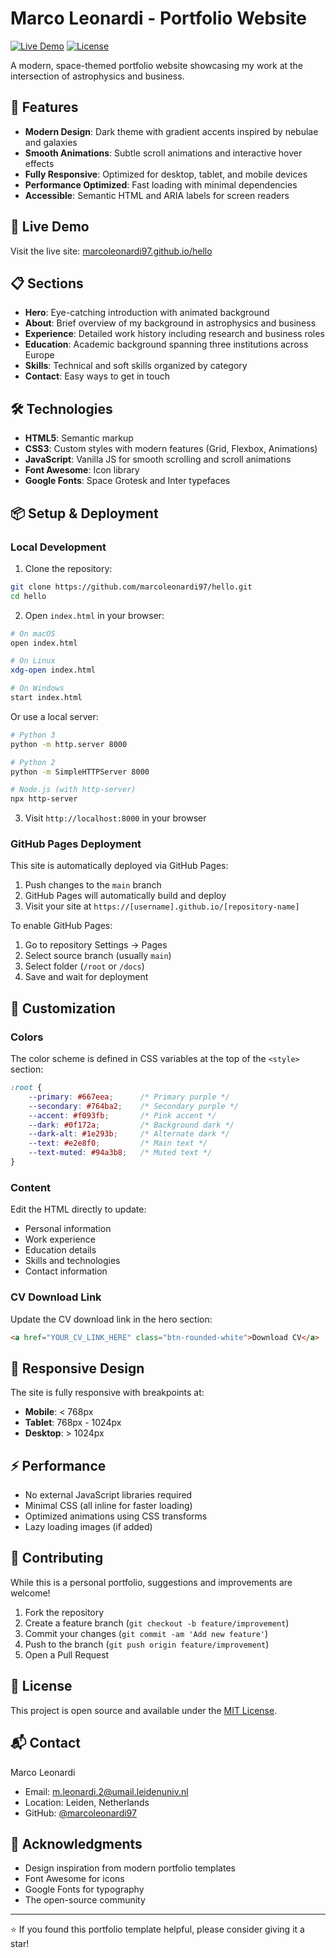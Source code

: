 # Marco Leonardi - Portfolio Website

[![Live Demo](https://img.shields.io/badge/demo-live-brightgreen)](https://marcoleonardi97.github.io/hello/)
[![License](https://img.shields.io/badge/license-MIT-blue.svg)](LICENSE)

A modern, space-themed portfolio website showcasing my work at the intersection of astrophysics and business.

## 🌟 Features

- **Modern Design**: Dark theme with gradient accents inspired by nebulae and galaxies
- **Smooth Animations**: Subtle scroll animations and interactive hover effects
- **Fully Responsive**: Optimized for desktop, tablet, and mobile devices
- **Performance Optimized**: Fast loading with minimal dependencies
- **Accessible**: Semantic HTML and ARIA labels for screen readers

## 🚀 Live Demo

Visit the live site: [marcoleonardi97.github.io/hello](https://marcoleonardi97.github.io/hello/)

## 📋 Sections

- **Hero**: Eye-catching introduction with animated background
- **About**: Brief overview of my background in astrophysics and business
- **Experience**: Detailed work history including research and business roles
- **Education**: Academic background spanning three institutions across Europe
- **Skills**: Technical and soft skills organized by category
- **Contact**: Easy ways to get in touch

## 🛠️ Technologies

- **HTML5**: Semantic markup
- **CSS3**: Custom styles with modern features (Grid, Flexbox, Animations)
- **JavaScript**: Vanilla JS for smooth scrolling and scroll animations
- **Font Awesome**: Icon library
- **Google Fonts**: Space Grotesk and Inter typefaces

## 📦 Setup & Deployment

### Local Development

1. Clone the repository:
```bash
git clone https://github.com/marcoleonardi97/hello.git
cd hello
```

2. Open `index.html` in your browser:
```bash
# On macOS
open index.html

# On Linux
xdg-open index.html

# On Windows
start index.html
```

Or use a local server:
```bash
# Python 3
python -m http.server 8000

# Python 2
python -m SimpleHTTPServer 8000

# Node.js (with http-server)
npx http-server
```

3. Visit `http://localhost:8000` in your browser

### GitHub Pages Deployment

This site is automatically deployed via GitHub Pages:

1. Push changes to the `main` branch
2. GitHub Pages will automatically build and deploy
3. Visit your site at `https://[username].github.io/[repository-name]`

To enable GitHub Pages:
1. Go to repository Settings → Pages
2. Select source branch (usually `main`)
3. Select folder (`/root` or `/docs`)
4. Save and wait for deployment

## 🎨 Customization

### Colors

The color scheme is defined in CSS variables at the top of the `<style>` section:

```css
:root {
    --primary: #667eea;      /* Primary purple */
    --secondary: #764ba2;    /* Secondary purple */
    --accent: #f093fb;       /* Pink accent */
    --dark: #0f172a;         /* Background dark */
    --dark-alt: #1e293b;     /* Alternate dark */
    --text: #e2e8f0;         /* Main text */
    --text-muted: #94a3b8;   /* Muted text */
}
```

### Content

Edit the HTML directly to update:
- Personal information
- Work experience
- Education details
- Skills and technologies
- Contact information

### CV Download Link

Update the CV download link in the hero section:
```html
<a href="YOUR_CV_LINK_HERE" class="btn-rounded-white">Download CV</a>
```

## 📱 Responsive Design

The site is fully responsive with breakpoints at:
- **Mobile**: < 768px
- **Tablet**: 768px - 1024px
- **Desktop**: > 1024px

## ⚡ Performance

- No external JavaScript libraries required
- Minimal CSS (all inline for faster loading)
- Optimized animations using CSS transforms
- Lazy loading images (if added)

## 🤝 Contributing

While this is a personal portfolio, suggestions and improvements are welcome!

1. Fork the repository
2. Create a feature branch (`git checkout -b feature/improvement`)
3. Commit your changes (`git commit -am 'Add new feature'`)
4. Push to the branch (`git push origin feature/improvement`)
5. Open a Pull Request

## 📄 License

This project is open source and available under the [MIT License](LICENSE).

## 📬 Contact

Marco Leonardi
- Email: m.leonardi.2@umail.leidenuniv.nl
- Location: Leiden, Netherlands
- GitHub: [@marcoleonardi97](https://github.com/marcoleonardi97)

## 🙏 Acknowledgments

- Design inspiration from modern portfolio templates
- Font Awesome for icons
- Google Fonts for typography
- The open-source community

---

⭐ If you found this portfolio template helpful, please consider giving it a star!
